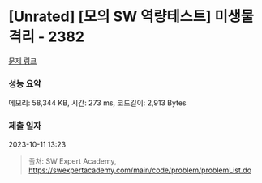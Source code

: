 # [Unrated] [모의 SW 역량테스트] 미생물 격리 - 2382 

[문제 링크](https://swexpertacademy.com/main/code/problem/problemDetail.do?contestProbId=AV597vbqAH0DFAVl) 

### 성능 요약

메모리: 58,344 KB, 시간: 273 ms, 코드길이: 2,913 Bytes

### 제출 일자

2023-10-11 13:23



> 출처: SW Expert Academy, https://swexpertacademy.com/main/code/problem/problemList.do